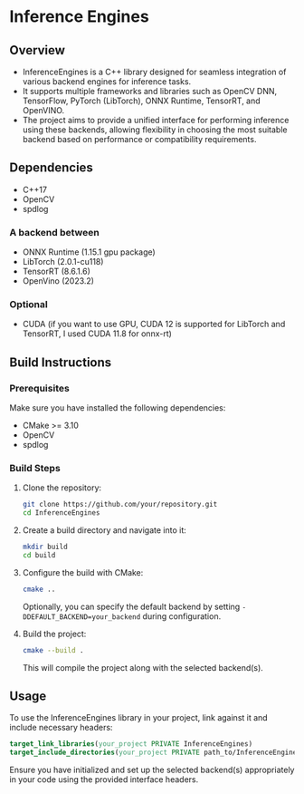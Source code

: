 
# Inference Engines

## Overview

* InferenceEngines is a C++ library designed for seamless integration of various backend engines for inference tasks. 
* It supports multiple frameworks and libraries such as OpenCV DNN, TensorFlow, PyTorch (LibTorch), ONNX Runtime, TensorRT, and OpenVINO.
* The project aims to provide a unified interface for performing inference using these backends, allowing flexibility in choosing the most suitable backend based on performance or compatibility requirements.


## Dependencies

- C++17
- OpenCV
- spdlog

### A backend between
* ONNX Runtime (1.15.1 gpu package)
* LibTorch (2.0.1-cu118)
* TensorRT (8.6.1.6)
* OpenVino (2023.2) 

### Optional
* CUDA (if you want to use GPU, CUDA 12 is supported for LibTorch and TensorRT, I used CUDA 11.8 for onnx-rt)

## Build Instructions

### Prerequisites

Make sure you have installed the following dependencies:

- CMake >= 3.10
- OpenCV
- spdlog

### Build Steps

1. Clone the repository:

   ```bash
   git clone https://github.com/your/repository.git
   cd InferenceEngines
   ```

2. Create a build directory and navigate into it:

   ```bash
   mkdir build
   cd build
   ```

3. Configure the build with CMake:

   ```bash
   cmake ..
   ```

   Optionally, you can specify the default backend by setting `-DDEFAULT_BACKEND=your_backend` during configuration.

4. Build the project:

   ```bash
   cmake --build .
   ```

   This will compile the project along with the selected backend(s).

## Usage

To use the InferenceEngines library in your project, link against it and include necessary headers:

```cmake
target_link_libraries(your_project PRIVATE InferenceEngines)
target_include_directories(your_project PRIVATE path_to/InferenceEngines/include)
```

Ensure you have initialized and set up the selected backend(s) appropriately in your code using the provided interface headers.
